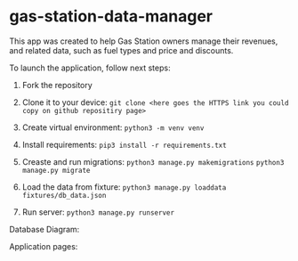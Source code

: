 # gas-station-data-manager

This app was created to help Gas Station owners manage their revenues, and related data, such as fuel types and price and discounts.

To launch the application, follow next steps:

1. Fork the repository

2. Clone it to your device:
`git clone <here goes the HTTPS link you could copy on github repositiry page>`

3. Create virtual environment:
`python3 -m venv venv`

4. Install requirements:
`pip3 install -r requirements.txt`

5. Creaste and run migrations:
`python3 manage.py makemigrations`
`python3 manage.py migrate`

6. Load the data from fixture:
`python3 manage.py loaddata fixtures/db_data.json`

7. Run server:
`python3 manage.py runserver`

Database Diagram:

Application pages: